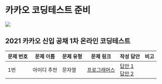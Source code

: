 # 카카오 코딩테스트 준비

<img src="https://img.shields.io/badge/Kakao-FFCD00?style=for-the-badge&logo=Kakao&logoColor=black">

## 2021 카카오 신입 공채 1차 온라인 코딩테스트

| 문제 번호 | 문제 이름   | 문제 유형 | 문제 링크                                                                | 작성 답안                                                                        | 비고 |
| --------- | ----------- | --------- | ------------------------------------------------------------------------ | -------------------------------------------------------------------------------- | ---- |
| 1번       | 아이디 추천 | 문자열    | [프로그래머스](https://programmers.co.kr/learn/courses/30/lessons/72410) | [답안 1](./PRGM_신규_아이디_추천.py) <br >[답안 2](./PRGM_신규_아이디_추천_2.py) |      |

